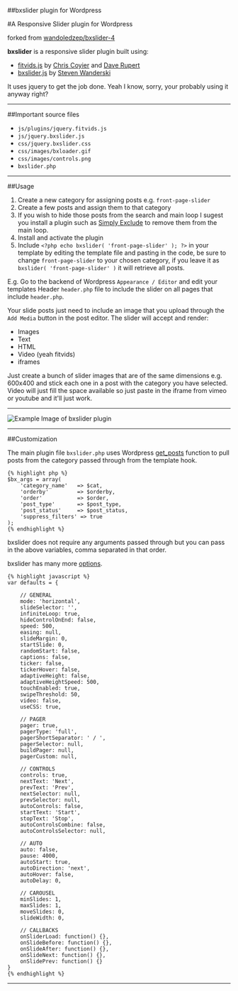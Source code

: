 ##bxslider plugin for Wordpress

#A Responsive Slider plugin for Wordpress

forked from [wandoledzep/bxslider-4](http://github.com/wandoledzep/bxslider-4)

__bxslider__ is a responsive slider plugin built using:

*	[fitvids.js](http://fitvidsjs.com/) by [Chris Coyier](http://css-tricks.com "CSS-Tricks") and [Dave Rupert](http://daverupert.com "Paravel")
*	[bxslider.js](http://bxslider.com/) by [Steven Wanderski](http://stevenwanderski.com "bxSlider")

It uses jquery to get the job done. Yeah I know, sorry, your probably using it anyway right?

* * *

##Important source files

*	`js/plugins/jquery.fitvids.js`
*	`js/jquery.bxslider.js`
*	`css/jquery.bxslider.css`
*	`css/images/bxloader.gif`
*	`css/images/controls.png`
*	`bxslider.php`

* * *

##Usage

1.	Create a new category for assigning posts e.g. `front-page-slider`
2.	Create a few posts and assign them to that category
3.	If you wish to hide those posts from the search and main loop I sugest you install a plugin such as [Simply Exclude](http://www.codehooligans.com/projects/wordpress/simply-exclude/) to remove them from the main loop.
4.	Install and activate the plugin
5.	Include `<?php echo bxslider( 'front-page-slider' ); ?>` in your template by editing the template file and pasting in the code, be sure to change `front-page-slider` to your chosen category, if you leave it as `bxslider( 'front-page-slider' )` it will retrieve all posts.


E.g. Go to the backend of Wordpress `Appearance / Editor` and edit your templates Header `header.php` file to include the slider on all pages that include `header.php`.

Your slide posts just need to include an image that you upload through the `Add Media` button in the post editor. 
The slider will accept and render: 
*	Images
*	Text
*	HTML
*	Video (yeah fitvids)
*	iframes

Just create a bunch of slider images that are of the same dimensions e.g. 600x400 and stick each one in a post with the category you have selected. Video will just fill the space available so just paste in the iframe from vimeo or youtube and it'll just work.

* * *

![Example Image of bxslider plugin](https://raw.github.com/flxa/bxslider-4/master/img/screenshot.jpg "Example of bxslider with vimeo video")

* * *

##Customization

The main plugin file `bxslider.php` uses Wordpress [get_posts](http://codex.wordpress.org/Template_Tags/get_posts) function to pull posts from the category passed through from the template hook.

	{% highlight php %}
    $bx_args = array(
        'category_name'   => $cat,
        'orderby'         => $orderby,
        'order'           => $order,
        'post_type'       => $post_type,
        'post_status'     => $post_status,
        'suppress_filters' => true 
    );
    {% endhighlight %}

bxslider does not require any arguments passed through but you can pass in the above variables, comma separated in that order.

bxslider has many more [options](http://bxslider.com/options).

	{% highlight javascript %}
	var defaults = {
		
		// GENERAL
		mode: 'horizontal',
		slideSelector: '',
		infiniteLoop: true,
		hideControlOnEnd: false,
		speed: 500,
		easing: null,
		slideMargin: 0,
		startSlide: 0,
		randomStart: false,
		captions: false,
		ticker: false,
		tickerHover: false,
		adaptiveHeight: false,
		adaptiveHeightSpeed: 500,
		touchEnabled: true,
		swipeThreshold: 50,
		video: false,
		useCSS: true,
		
		// PAGER
		pager: true,
		pagerType: 'full',
		pagerShortSeparator: ' / ',
		pagerSelector: null,
		buildPager: null,
		pagerCustom: null,
		
		// CONTROLS
		controls: true,
		nextText: 'Next',
		prevText: 'Prev',
		nextSelector: null,
		prevSelector: null,
		autoControls: false,
		startText: 'Start',
		stopText: 'Stop',
		autoControlsCombine: false,
		autoControlsSelector: null,
		
		// AUTO
		auto: false,
		pause: 4000,
		autoStart: true,
		autoDirection: 'next',
		autoHover: false,
		autoDelay: 0,
		
		// CAROUSEL
		minSlides: 1,
		maxSlides: 1,
		moveSlides: 0,
		slideWidth: 0,
		
		// CALLBACKS
		onSliderLoad: function() {},
		onSlideBefore: function() {},
		onSlideAfter: function() {},
		onSlideNext: function() {},
		onSlidePrev: function() {}
	}
	{% endhighlight %}

* * *